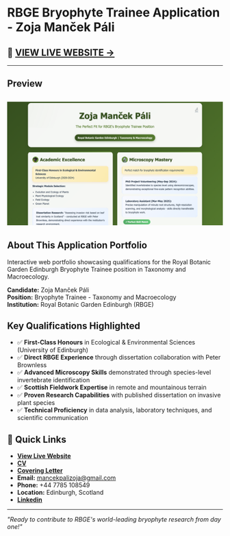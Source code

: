 # RBGE Bryophyte Trainee Application - Zoja Manček Páli

## 🌿 [**VIEW LIVE WEBSITE →**](https://zmancekpali.github.io/RBGE-Application)

---

## Preview
![Website Preview](preview-screenshot.png)
---

## About This Application Portfolio

Interactive web portfolio showcasing qualifications for the Royal Botanic Garden Edinburgh Bryophyte Trainee position in Taxonomy and Macroecology.

**Candidate:** Zoja Manček Páli  
**Position:** Bryophyte Trainee - Taxonomy and Macroecology  
**Institution:** Royal Botanic Garden Edinburgh (RBGE)

## Key Qualifications Highlighted

- ✅ **First-Class Honours** in Ecological & Environmental Sciences (University of Edinburgh)
- ✅ **Direct RBGE Experience** through dissertation collaboration with Peter Brownless  
- ✅ **Advanced Microscopy Skills** demonstrated through species-level invertebrate identification
- ✅ **Scottish Fieldwork Expertise** in remote and mountainous terrain
- ✅ **Proven Research Capabilities** with published dissertation on invasive plant species
- ✅ **Technical Proficiency** in data analysis, laboratory techniques, and scientific communication

## 🔗 Quick Links

- **[View Live Website](https://zmancekpali.github.io/RBGE-Application)**
- **[CV](https://github.com/zmancekpali/RBGE-Application/blob/main/CV.pdf)**
- **[Covering Letter](https://github.com/zmancekpali/RBGE-Application/blob/main/Covering-letter.pdf)**
- **Email:** mancekpalizoja@gmail.com
- **Phone:** +44 7785 108549
- **Location:** Edinburgh, Scotland
- **[Linkedin](https://www.linkedin.com/in/zoja-manček-páli-7ab0581b4/)** 

---

*"Ready to contribute to RBGE's world-leading bryophyte research from day one!"*

